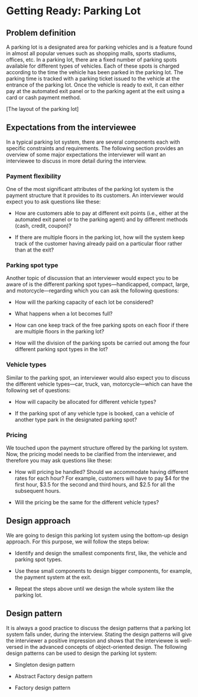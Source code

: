 # Getting Ready: Parking Lot
## Problem definition
A parking lot is a designated area for parking vehicles and is a feature found in almost all popular venues such as shopping malls, sports stadiums, offices, etc. In a parking lot, there are a fixed number of parking spots available for different types of vehicles. Each of these spots is charged according to the time the vehicle has been parked in the parking lot. The parking time is tracked with a parking ticket issued to the vehicle at the entrance of the parking lot. Once the vehicle is ready to exit, it can either pay at the automated exit panel or to the parking agent at the exit using a card or cash payment method.

[The layout of the parking lot]

## Expectations from the interviewee
In a typical parking lot system, there are several components each with specific constraints and requirements. The following section provides an overview of some major expectations the interviewer will want an interviewee to discuss in more detail during the interview.

### Payment flexibility
One of the most significant attributes of the parking lot system is the payment structure that it provides to its customers. An interviewer would expect you to ask questions like these:

- How are customers able to pay at different exit points (i.e., either at the automated exit panel or to the parking agent) and by different methods (cash, credit, coupon)?

- If there are multiple floors in the parking lot, how will the system keep track of the customer having already paid on a particular floor rather than at the exit?

### Parking spot type
Another topic of discussion that an interviewer would expect you to be aware of is the different parking spot types—handicapped, compact, large, and motorcycle—regarding which you can ask the following questions:

- How will the parking capacity of each lot be considered?

- What happens when a lot becomes full?

- How can one keep track of the free parking spots on each floor if there are multiple floors in the parking lot?

- How will the division of the parking spots be carried out among the four different parking spot types in the lot?

### Vehicle types
Similar to the parking spot, an interviewer would also expect you to discuss the different vehicle types—car, truck, van, motorcycle—which can have the following set of questions:

- How will capacity be allocated for different vehicle types?

- If the parking spot of any vehicle type is booked, can a vehicle of another type park in the designated parking spot?

### Pricing
We touched upon the payment structure offered by the parking lot system. Now, the pricing model needs to be clarified from the interviewer, and therefore you may ask questions like these:

- How will pricing be handled? Should we accommodate having different rates for each hour? For example, customers will have to pay $4 for the first hour, $3.5 for the second and third hours, and $2.5 for all the subsequent hours.

- Will the pricing be the same for the different vehicle types?

## Design approach
We are going to design this parking lot system using the bottom-up design approach. For this purpose, we will follow the steps below:

- Identify and design the smallest components first, like, the vehicle and parking spot types.

- Use these small components to design bigger components, for example, the payment system at the exit.

- Repeat the steps above until we design the whole system like the parking lot.

## Design pattern
It is always a good practice to discuss the design patterns that a parking lot system falls under, during the interview. Stating the design patterns will give the interviewer a positive impression and shows that the interviewee is well-versed in the advanced concepts of object-oriented design. The following design patterns can be used to design the parking lot system:

- Singleton design pattern

- Abstract Factory design pattern

- Factory design pattern
